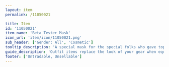```yaml
---
layout: item
permalink: /11050021

title: Item
id: '11050021'
item_name: 'Beta Tester Mask'
icon_url: 'item/icon/11050021.png'
sub_header: ['Gender: All', 'Cosmetic']
tooltip_description: 'A special mask for the special folks who gave top-notch beta feedback.'
guide_description: 'Outfit items replace the look of your gear when equipped.'
footer: ['Untradable, Unsellable']
---
```

